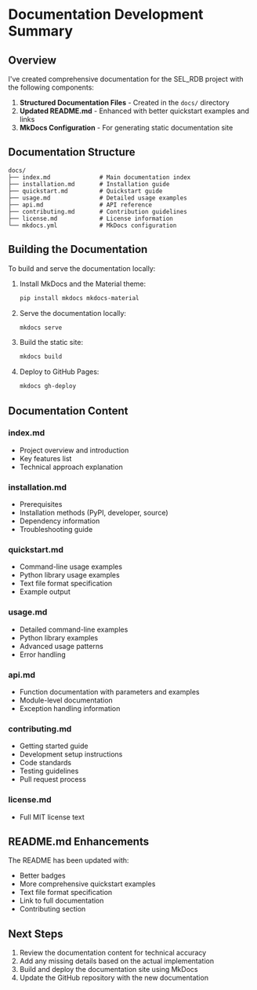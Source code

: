 # Documentation Development Summary

## Overview

I've created comprehensive documentation for the SEL_RDB project with the following components:

1. **Structured Documentation Files** - Created in the `docs/` directory
2. **Updated README.md** - Enhanced with better quickstart examples and links
3. **MkDocs Configuration** - For generating static documentation site

## Documentation Structure

```
docs/
├── index.md              # Main documentation index
├── installation.md       # Installation guide
├── quickstart.md         # Quickstart guide
├── usage.md              # Detailed usage examples
├── api.md                # API reference
├── contributing.md       # Contribution guidelines
├── license.md            # License information
└── mkdocs.yml            # MkDocs configuration
```

## Building the Documentation

To build and serve the documentation locally:

1. Install MkDocs and the Material theme:
   ```bash
   pip install mkdocs mkdocs-material
   ```

2. Serve the documentation locally:
   ```bash
   mkdocs serve
   ```

3. Build the static site:
   ```bash
   mkdocs build
   ```

4. Deploy to GitHub Pages:
   ```bash
   mkdocs gh-deploy
   ```

## Documentation Content

### index.md
- Project overview and introduction
- Key features list
- Technical approach explanation

### installation.md
- Prerequisites
- Installation methods (PyPI, developer, source)
- Dependency information
- Troubleshooting guide

### quickstart.md
- Command-line usage examples
- Python library usage examples
- Text file format specification
- Example output

### usage.md
- Detailed command-line examples
- Python library examples
- Advanced usage patterns
- Error handling

### api.md
- Function documentation with parameters and examples
- Module-level documentation
- Exception handling information

### contributing.md
- Getting started guide
- Development setup instructions
- Code standards
- Testing guidelines
- Pull request process

### license.md
- Full MIT license text

## README.md Enhancements

The README has been updated with:
- Better badges
- More comprehensive quickstart examples
- Text file format specification
- Link to full documentation
- Contributing section

## Next Steps

1. Review the documentation content for technical accuracy
2. Add any missing details based on the actual implementation
3. Build and deploy the documentation site using MkDocs
4. Update the GitHub repository with the new documentation